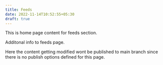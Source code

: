 ```yaml
---
title: Feeds
date: 2022-11-14T10:52:55+05:30
draft: true
---
```

This is home page content for feeds section.

A﻿dditonal info to feeds page.

H﻿ere the content getting modified wont be published to main branch since there is no publish options defined for this page.